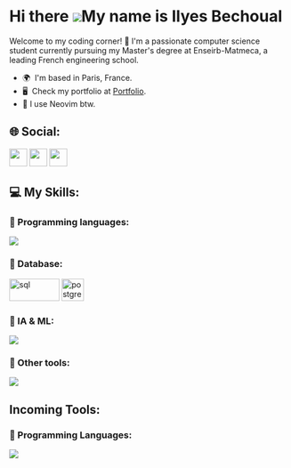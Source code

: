 Hi there ![](https://user-images.githubusercontent.com/18350557/176309783-0785949b-9127-417c-8b55-ab5a4333674e.gif)My name is Ilyes Bechoual
=========================================================================================================================================
Welcome to my coding corner! 🚀 I'm a passionate computer science student currently pursuing my Master's degree at Enseirb-Matmeca, a leading French engineering school.

* 🌍  I'm based in Paris, France.
* 🖥️  Check my portfolio at [Portfolio](https://portfolio.ilyes-bechoual.com/).
* 🌱  I use Neovim btw.

<h2 align="left">🌐 Social:</h2>
<p align="left"> <a href="https://www.github.com/Bugz-gg" target="_blank" rel="noreferrer"><img src="https://skillicons.dev/icons?i=github" width="32" height="32" /></a> <a href="https://www.linkedin.com/in/ilyes-bechoual/" target="_blank" rel="noreferrer"><img src="https://skillicons.dev/icons?i=linkedin" width="32" height="32" /></a> <a href="mailto:bechoual.ilyes@gmail.com" target="_blank" rel="noreferrer">
  <img src="https://skillicons.dev/icons?i=gmail" width="32" height="32" />
</a>
</p>

<h2 align="left">💻 My Skills:</h2>

<h3 align="left">🔨 Programming languages:</h3>
<p align="left">
  <img src="https://skillicons.dev/icons?i=python,c,cpp,go,js,ts,html,kotlin,java" />
</p>

<h3 align="left">📁 Database:</h3>
  <a href="https://fr.wikipedia.org/wiki/Structured_Query_Language" target="blank" rel="noreferrer"><img src="https://upload.wikimedia.org/wikipedia/commons/8/87/Sql_data_base_with_logo.png" alt="sql" width="90" height="40" /></a>
  <a href="https://www.postgresql.org/" target="blank" rel="noreferrer"><img src="https://upload.wikimedia.org/wikipedia/commons/a/ad/Logo_PostgreSQL.png" alt="postgresql" width="40" height="40" /></a>

<h3 align="left">🧠 IA & ML:</h3>
      <img src="https://skillicons.dev/icons?i=pytorch,sklearn" />

<h3 align="left">🔎 Other tools:</h3>
<p align="left">
  <img src="https://skillicons.dev/icons?i=git,bash,linux,vim,vscode,azure,latex,docker,kubernetes,kafka,spring,gcp,nginx" />
  
<h2 align="left">Incoming Tools:</h2>

<h3 align="left">🔧 Programming Languages:</h3>
  <a href="https://skillicons.dev">
    <img src="https://skillicons.dev/icons?i=rust,zig" />
  </a>
<!--  <h3 align="left">🔧 Tools</h3>
<p align="left">
  #<a href="https://skillicons.dev">
   # <img src="https://skillicons.dev/icons?i=docker" />
 # </a>
#</p>

<h3 align="left">Badges:</h3>
<a href="https://github.com/Bugz-gg" align="center"><img src="https://github-readme-stats.vercel.app/api/top-langs/?username=Bugz-gg&layout=donut-vertical&langs_count=5&title_color=0891b2&theme=ambient_gradient&hide_border=true&locale=en&custom_title=Top%5%Languages" alt="Top Languages" />
<p>&nbsp;<img align="center" src="https://github-readme-stats.vercel.app/api?username=Bugz-gg&show_icons=true&title_color=0891b2&theme=ambient_gradient&hide_border=true&locale=en&repo=convoychat"
    alt="Bugz-gg" /></p>

<br>
</a>

**Have a nice day !**




<!--
**Bugz-gg/Bugz-gg** is a ✨ _special_ ✨ repository because its `README.md` (this file) appears on your GitHub profile.

Here are some ideas to get you started:

- 🔭 I’m currently working on ...
- 🌱 I’m currently learning ...
- 👯 I’m looking to collaborate on ...
- 🤔 I’m looking for help with ...
- 💬 Ask me about ...
- 📫 How to reach me: ...
- 😄 Pronouns: ...
- ⚡ Fun fact: ...
-->
